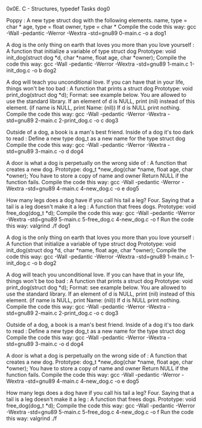 0x0E. C - Structures, typedef
Tasks
dog0

Poppy : A new type struct dog with the following elements.
name, type = char *
age, type = float
owner, type = char *
Compile the code this way: gcc -Wall -pedantic -Werror -Wextra -std=gnu89 0-main.c -o a
dog1

A dog is the only thing on earth that loves you more than you love yourself : A function that initialize a variable of type struct dog
Prototype: void init_dog(struct dog *d, char *name, float age, char *owner);
Compile the code this way: gcc -Wall -pedantic -Werror -Wextra -std=gnu89 1-main.c 1-init_dog.c -o b
dog2

A dog will teach you unconditional love. If you can have that in your life, things won't be too bad : A function that prints a struct dog
Prototype: void print_dog(struct dog *d);
Format: see example below.
You are allowed to use the standard library.
If an element of d is NULL, print (nil) instead of this element. (if name is NULL, print Name: (nil))
If d is NULL print nothing.
Compile the code this way: gcc -Wall -pedantic -Werror -Wextra -std=gnu89 2-main.c 2-print_dog.c -o c
dog3

Outside of a dog, a book is a man's best friend. Inside of a dog it's too dark to read : Define a new type dog_t as a new name for the type struct dog
Compile the code this way: gcc -Wall -pedantic -Werror -Wextra -std=gnu89 3-main.c -o d
dog4

A door is what a dog is perpetually on the wrong side of : A function that creates a new dog.
Prototype: dog_t *new_dog(char *name, float age, char *owner);
You have to store a copy of name and owner
Return NULL if the function fails.
Compile the code this way: gcc -Wall -pedantic -Werror -Wextra -std=gnu89 4-main.c 4-new_dog.c -o e
dog5

How many legs does a dog have if you call his tail a leg? Four. Saying that a tail is a leg doesn't make it a leg : A function that frees dogs.
Prototype: void free_dog(dog_t *d);
Compile the code this way: gcc -Wall -pedantic -Werror -Wextra -std=gnu89 5-main.c 5-free_dog.c 4-new_dog.c -o f
Run the code this way: valgrind ./f
dog1

A dog is the only thing on earth that loves you more than you love yourself : A function that initialize a variable of type struct dog
Prototype: void init_dog(struct dog *d, char *name, float age, char *owner);
Compile the code this way: gcc -Wall -pedantic -Werror -Wextra -std=gnu89 1-main.c 1-init_dog.c -o b
dog2

A dog will teach you unconditional love. If you can have that in your life, things won't be too bad : A function that prints a struct dog
Prototype: void print_dog(struct dog *d);
Format: see example below.
You are allowed to use the standard library.
If an element of d is NULL, print (nil) instead of this element. (if name is NULL, print Name: (nil))
If d is NULL print nothing.
Compile the code this way: gcc -Wall -pedantic -Werror -Wextra -std=gnu89 2-main.c 2-print_dog.c -o c
dog3

Outside of a dog, a book is a man's best friend. Inside of a dog it's too dark to read : Define a new type dog_t as a new name for the type struct dog
Compile the code this way: gcc -Wall -pedantic -Werror -Wextra -std=gnu89 3-main.c -o d
dog4

A door is what a dog is perpetually on the wrong side of : A function that creates a new dog.
Prototype: dog_t *new_dog(char *name, float age, char *owner);
You have to store a copy of name and owner
Return NULL if the function fails.
Compile the code this way: gcc -Wall -pedantic -Werror -Wextra -std=gnu89 4-main.c 4-new_dog.c -o e
dog5

How many legs does a dog have if you call his tail a leg? Four. Saying that a tail is a leg doesn't make it a leg : A function that frees dogs.
Prototype: void free_dog(dog_t *d);
Compile the code this way: gcc -Wall -pedantic -Werror -Wextra -std=gnu89 5-main.c 5-free_dog.c 4-new_dog.c -o f
Run the code this way: valgrind ./f
